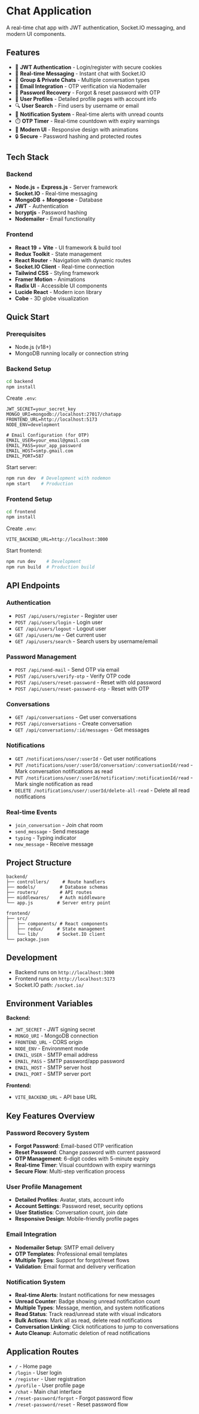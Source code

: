 # Chat Application

A real-time chat app with JWT authentication, Socket.IO messaging, and modern UI components.

## Features

- 🔐 **JWT Authentication** - Login/register with secure cookies
- 💬 **Real-time Messaging** - Instant chat with Socket.IO
- 👥 **Group & Private Chats** - Multiple conversation types
- 📧 **Email Integration** - OTP verification via Nodemailer
- 🔑 **Password Recovery** - Forgot & reset password with OTP
- 👤 **User Profiles** - Detailed profile pages with account info
- 🔍 **User Search** - Find users by username or email
- 🔔 **Notification System** - Real-time alerts with unread counts
- ⏱️ **OTP Timer** - Real-time countdown with expiry warnings
- 🎨 **Modern UI** - Responsive design with animations
- 🔒 **Secure** - Password hashing and protected routes

## Tech Stack

### Backend
- **Node.js** + **Express.js** - Server framework
- **Socket.IO** - Real-time messaging
- **MongoDB** + **Mongoose** - Database
- **JWT** - Authentication
- **bcryptjs** - Password hashing
- **Nodemailer** - Email functionality

### Frontend  
- **React 19** + **Vite** - UI framework & build tool
- **Redux Toolkit** - State management
- **React Router** - Navigation with dynamic routes
- **Socket.IO Client** - Real-time connection
- **Tailwind CSS** - Styling framework
- **Framer Motion** - Animations
- **Radix UI** - Accessible UI components
- **Lucide React** - Modern icon library
- **Cobe** - 3D globe visualization

## Quick Start

### Prerequisites
- Node.js (v18+)
- MongoDB running locally or connection string

### Backend Setup
```bash
cd backend
npm install
```

Create `.env`:
```env
JWT_SECRET=your_secret_key
MONGO_URI=mongodb://localhost:27017/chatapp
FRONTEND_URL=http://localhost:5173
NODE_ENV=development

# Email Configuration (for OTP)
EMAIL_USER=your_email@gmail.com
EMAIL_PASS=your_app_password
EMAIL_HOST=smtp.gmail.com
EMAIL_PORT=587
```

Start server:
```bash
npm run dev  # Development with nodemon
npm start    # Production
```

### Frontend Setup
```bash
cd frontend  
npm install
```

Create `.env`:
```env
VITE_BACKEND_URL=http://localhost:3000
```

Start frontend:
```bash
npm run dev    # Development
npm run build  # Production build
```

## API Endpoints

### Authentication
- `POST /api/users/register` - Register user
- `POST /api/users/login` - Login user  
- `GET /api/users/logout` - Logout user
- `GET /api/users/me` - Get current user
- `GET /api/users/search` - Search users by username/email

### Password Management
- `POST /api/send-mail` - Send OTP via email
- `POST /api/users/verify-otp` - Verify OTP code
- `POST /api/users/reset-password` - Reset with old password
- `POST /api/users/reset-password-otp` - Reset with OTP

### Conversations
- `GET /api/conversations` - Get user conversations
- `POST /api/conversations` - Create conversation
- `GET /api/conversations/:id/messages` - Get messages

### Notifications
- `GET /notifications/user/:userId` - Get user notifications
- `PUT /notifications/user/:userId/conversation/:conversationId/read` - Mark conversation notifications as read
- `PUT /notifications/user/:userId/notification/:notificationId/read` - Mark single notification as read
- `DELETE /notifications/user/:userId/delete-all-read` - Delete all read notifications

### Real-time Events
- `join_conversation` - Join chat room
- `send_message` - Send message
- `typing` - Typing indicator
- `new_message` - Receive message

## Project Structure

```
backend/
├── controllers/     # Route handlers
├── models/         # Database schemas  
├── routers/        # API routes
├── middlewares/    # Auth middleware
└── app.js         # Server entry point

frontend/
├── src/
│   ├── components/ # React components
│   ├── redux/     # State management
│   └── lib/       # Socket.IO client
└── package.json
```

## Development

- Backend runs on `http://localhost:3000`
- Frontend runs on `http://localhost:5173`
- Socket.IO path: `/socket.io/`

## Environment Variables

**Backend:**
- `JWT_SECRET` - JWT signing secret
- `MONGO_URI` - MongoDB connection
- `FRONTEND_URL` - CORS origin
- `NODE_ENV` - Environment mode
- `EMAIL_USER` - SMTP email address
- `EMAIL_PASS` - SMTP password/app password
- `EMAIL_HOST` - SMTP server host
- `EMAIL_PORT` - SMTP server port

**Frontend:**
- `VITE_BACKEND_URL` - API base URL

## Key Features Overview

### Password Recovery System
- **Forgot Password**: Email-based OTP verification
- **Reset Password**: Change password with current password
- **OTP Management**: 6-digit codes with 5-minute expiry
- **Real-time Timer**: Visual countdown with expiry warnings
- **Secure Flow**: Multi-step verification process

### User Profile Management
- **Detailed Profiles**: Avatar, stats, account info
- **Account Settings**: Password reset, security options
- **User Statistics**: Conversation count, join date
- **Responsive Design**: Mobile-friendly profile pages

### Email Integration
- **Nodemailer Setup**: SMTP email delivery
- **OTP Templates**: Professional email templates
- **Multiple Types**: Support for forgot/reset flows
- **Validation**: Email format and delivery verification

### Notification System
- **Real-time Alerts**: Instant notifications for new messages
- **Unread Counter**: Badge showing unread notification count
- **Multiple Types**: Message, mention, and system notifications
- **Read Status**: Track read/unread state with visual indicators
- **Bulk Actions**: Mark all as read, delete read notifications
- **Conversation Linking**: Click notifications to jump to conversations
- **Auto Cleanup**: Automatic deletion of read notifications

## Application Routes

- `/` - Home page
- `/login` - User login
- `/register` - User registration  
- `/profile` - User profile page
- `/chat` - Main chat interface
- `/reset-password/forgot` - Forgot password flow
- `/reset-password/reset` - Reset password flow
